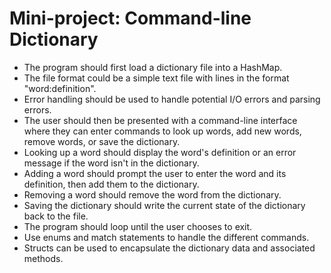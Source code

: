 # Mini-project: Command-line Dictionary

- The program should first load a dictionary file into a HashMap.
- The file format could be a simple text file with lines in the format "word:definition".
- Error handling should be used to handle potential I/O errors and parsing errors.
- The user should then be presented with a command-line interface where they can enter commands to look up words, add new words, remove words, or save the dictionary.
- Looking up a word should display the word's definition or an error message if the word isn't in the dictionary.
- Adding a word should prompt the user to enter the word and its definition, then add them to the dictionary.
- Removing a word should remove the word from the dictionary.
- Saving the dictionary should write the current state of the dictionary back to the file.
- The program should loop until the user chooses to exit.
- Use enums and match statements to handle the different commands.
- Structs can be used to encapsulate the dictionary data and associated methods.
